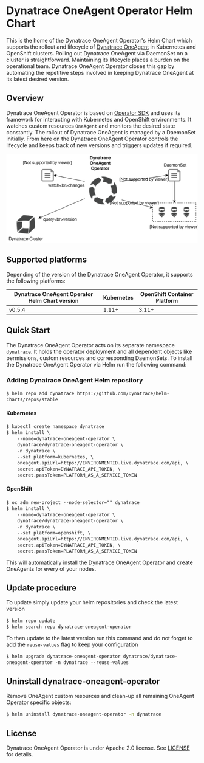# Dynatrace OneAgent Operator Helm Chart

This is the home of the Dynatrace OneAgent Operator's Helm Chart which supports the rollout and lifecycle of [Dynatrace OneAgent](https://www.dynatrace.com/support/help/get-started/introduction/what-is-oneagent/) in Kubernetes and OpenShift clusters.
Rolling out Dynatrace OneAgent via DaemonSet on a cluster is straightforward.
Maintaining its lifecycle places a burden on the operational team.
Dynatrace OneAgent Operator closes this gap by automating the repetitive steps involved in keeping Dynatrace OneAgent at its latest desired version.

## Overview

Dynatrace OneAgent Operator is based on [Operator SDK](https://github.com/operator-framework/operator-sdk) and uses its framework for interacting with Kubernetes and OpenShift environments.
It watches custom resources `OneAgent` and monitors the desired state constantly.
The rollout of Dynatrace OneAgent is managed by a DaemonSet initially.
From here on the Dynatrace OneAgent Operator controls the lifecycle and keeps track of new versions and triggers updates if required.

![Overview](./overview.svg)


## Supported platforms

Depending of the version of the Dynatrace OneAgent Operator, it supports the following platforms:

| Dynatrace OneAgent Operator Helm Chart version | Kubernetes | OpenShift Container Platform |
| ---------------------------------------------- | ---------- | ---------------------------- |
| v0.5.4                                         | 1.11+      | 3.11+                        |


## Quick Start

The Dynatrace OneAgent Operator acts on its separate namespace `dynatrace`.
It holds the operator deployment and all dependent objects like permissions, custom resources and
corresponding DaemonSets.
To install the Dynatrace OneAgent Operator via Helm run the following command:

### Adding Dynatrace OneAgent Helm repository
```
$ helm repo add dynatrace https://github.com/Dynatrace/helm-charts/repos/stable
```


#### Kubernetes
```
$ kubectl create namespace dynatrace
$ helm install \
    --name=dynatrace-oneagent-operator \
    dynatrace/dynatrace-oneagent-operator \
    -n dynatrace \
    --set platform=kubernetes, \
    oneagent.apiUrl=https://ENVIRONMENTID.live.dynatrace.com/api, \
    secret.apiToken=DYNATRACE_API_TOKEN, \
    secret.paasToken=PLATFORM_AS_A_SERVICE_TOKEN
```

#### OpenShift
```
$ oc adm new-project --node-selector="" dynatrace
$ helm install \
    --name=dynatrace-oneagent-operator \
    dynatrace/dynatrace-oneagent-operator \
    -n dynatrace \
    --set platform=openshift, \
    oneagent.apiUrl=https://ENVIRONMENTID.live.dynatrace.com/api, \
    secret.apiToken=DYNATRACE_API_TOKEN, \
    secret.paasToken=PLATFORM_AS_A_SERVICE_TOKEN
```

This will automatically install the Dynatrace OneAgent Operator and create OneAgents for every of your nodes.

## Update procedure

To update simply update your helm repositories and check the latest version

```
$ helm repo update
$ helm search repo dynatrace-oneagent-operator
```

To then update to the latest version run this command and do not forget to add the `reuse-values` flag to keep your configuration

```
$ helm upgrade dynatrace-oneagent-operator dynatrace/dynatrace-oneagent-operator -n dynatrace --reuse-values
```

## Uninstall dynatrace-oneagent-operator
Remove OneAgent custom resources and clean-up all remaining OneAgent Operator specific objects:


```sh
$ helm uninstall dynatrace-oneagent-operator -n dynatrace
```

## License

Dynatrace OneAgent Operator is under Apache 2.0 license. See [LICENSE](../LICENSE) for details.
